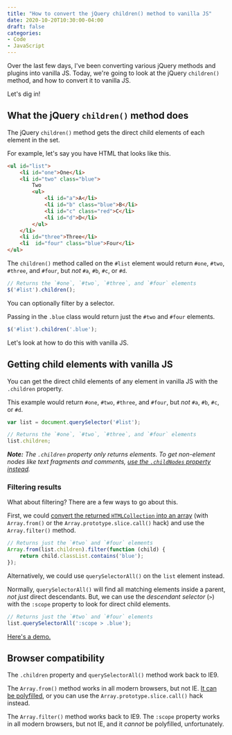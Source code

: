 ```yaml
---
title: "How to convert the jQuery children() method to vanilla JS"
date: 2020-10-20T10:30:00-04:00
draft: false
categories:
- Code
- JavaScript
---
```


Over the last few days, I've been converting various jQuery methods and plugins into vanilla JS. Today, we're going to look at the jQuery `children()` method, and how to convert it to vanilla JS.

Let's dig in!

## What the jQuery `children()` method does

The jQuery `children()` method gets the direct child elements of each element in the set.

For example, let's say you have HTML that looks like this.

```html
<ul id="list">
	<li id="one">One</li>
	<li id="two" class="blue">
		Two
		<ul>
			<li id="a">A</li>
			<li id="b" class="blue">B</li>
			<li id="c" class="red">C</li>
			<li id="d">D</li>
		</ul>
	</li>
	<li id="three">Three</li>
	<li  id="four" class="blue">Four</li>
</ul>
```

The `children()` method called on the `#list` element would return `#one`, `#two`, `#three`, and `#four`, but _not_ `#a`, `#b`, `#c`, or `#d`.

```js
// Returns the `#one`, `#two`, `#three`, and `#four` elements
$('#list').children();
```

You can optionally filter by a selector.

Passing in the `.blue` class would return just the `#two` and `#four` elements.

```js
$('#list').children('.blue');
```

Let's look at how to do this with vanilla JS.

## Getting child elements with vanilla JS

You can get the direct child elements of any element in vanilla JS with the `.children` property.

This example would return `#one`, `#two`, `#three`, and `#four`, but _not_ `#a`, `#b`, `#c`, or `#d`.

```js
var list = document.querySelector('#list');

// Returns the `#one`, `#two`, `#three`, and `#four` elements
list.children;
```

_**Note:** The `.children` property only returns elements. To get non-element nodes like text fragments and comments, [use the `.childNodes` property instead](/whats-the-difference-between-the-parentnode.children-and-node.childnodes-properties-in-vanilla-js/)._

### Filtering results

What about filtering? There are a few ways to go about this.

First, we could [convert the returned `HTMLCollection` into an array](/using-array-methods-with-nodelists-in-vanilla-js/) (with `Array.from()` or the `Array.prototype.slice.call()` hack) and use the `Array.filter()` method.

```js
// Returns just the `#two` and `#four` elements
Array.from(list.children).filter(function (child) {
	return child.classList.contains('blue');
});
```

Alternatively, we could use `querySelectorAll()` on the `list` element instead.

Normally, `querySelectorAll()` will find all matching elements inside a parent, _not just_ direct descendants. But, we can use the _descendant selector_ (`>`) with the `:scope` property to look for direct child elements.

```js
// Returns just the `#two` and `#four` elements
list.querySelectorAll(':scope > .blue');
```

[Here's a demo.](https://codepen.io/cferdinandi/pen/yLJaVzB)

## Browser compatibility

The `.children` property and `querySelectorAll()` method work back to IE9.

The `Array.from()` method works in all modern browsers, but not IE. [It can be polyfilled](https://vanillajstoolkit.com/polyfills), or you can use the `Array.prototype.slice.call()` hack instead.

The `Array.filter()` method works back to IE9. The `:scope` property works in all modern browsers, but not IE, and it _cannot_ be polyfilled, unfortunately.